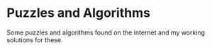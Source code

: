 # Puzzles and Algorithms

Some puzzles and algorithms found on the internet and my working solutions for these.











